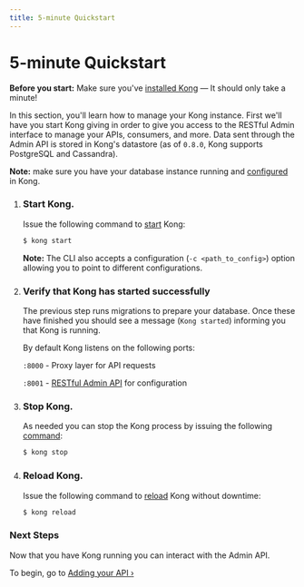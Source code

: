 ```yaml
---
title: 5-minute Quickstart
---
```


# 5-minute Quickstart

<div class="alert alert-warning">
  <strong>Before you start:</strong> Make sure you've <a href="/install/">installed Kong</a> &mdash; It should only take a minute!
</div>

In this section, you'll learn how to manage your Kong instance. First we'll have you start Kong giving in order to give you access to the RESTful Admin interface to manage your APIs, consumers, and more. Data sent through the Admin API is stored in Kong's datastore (as of `0.8.0`, Kong supports PostgreSQL and Cassandra).

**Note:** make sure you have your database instance running and [configured][configuration] in Kong.

1. ### Start Kong.

    Issue the following command to [start][CLI] Kong:

    ```bash
    $ kong start
    ```

    **Note:** The CLI also accepts a configuration (`-c <path_to_config>`) option allowing you to point to different configurations.

2. ### Verify that Kong has started successfully

    The previous step runs migrations to prepare your database.
    Once these have finished you should see a message (`Kong started`) informing you that Kong is running.

    By default Kong listens on the following ports:

    `:8000` - Proxy layer for API requests

    `:8001` - [RESTful Admin API][API] for configuration

3. ### Stop Kong.

    As needed you can stop the Kong process by issuing the following [command][CLI]:

    ```bash
    $ kong stop
    ```

4. ### Reload Kong.

    Issue the following command to [reload][CLI] Kong without downtime:

    ```bash
    $ kong reload
    ```

### Next Steps

Now that you have Kong running you can interact with the Admin API.

To begin, go to [Adding your API &rsaquo;][adding-your-api]

[CLI]: /docs/{{page.kong_version}}/cli
[API]: /docs/{{page.kong_version}}/admin-api
[configuration]: /docs/{{page.kong_version}}/configuration
[adding-your-api]: /docs/{{page.kong_version}}/getting-started/adding-your-api
